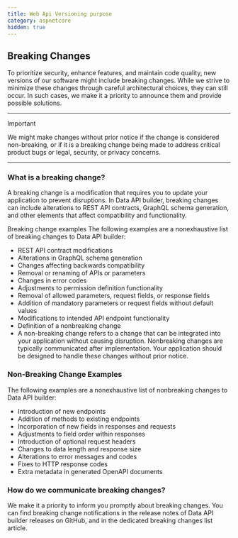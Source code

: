```yaml
---
title: Web Api Versioning purpose
category: aspnetcore
hidden: true
---
```

## Breaking Changes
To prioritize security, enhance features, and maintain code quality, new versions of our software might include breaking changes. While we strive to minimize these changes through careful architectural choices, they can still occur. In such cases, we make it a priority to announce them and provide possible solutions.

***
Important

We might make changes without prior notice if the change is considered non-breaking, or if it is a breaking change being made to address critical product bugs or legal, security, or privacy concerns.
***

### What is a breaking change?
A breaking change is a modification that requires you to update your application to prevent disruptions. In Data API builder, breaking changes can include alterations to REST API contracts, GraphQL schema generation, and other elements that affect compatibility and functionality.

Breaking change examples
The following examples are a nonexhaustive list of breaking changes to Data API builder:

- REST API contract modifications
- Alterations in GraphQL schema generation
- Changes affecting backwards compatibility
- Removal or renaming of APIs or parameters
- Changes in error codes
- Adjustments to permission definition functionality
- Removal of allowed parameters, request fields, or response fields
- Addition of mandatory parameters or request fields without default values
- Modifications to intended API endpoint functionality
- Definition of a nonbreaking change
- A non-breaking change refers to a change that can be integrated into your application without causing disruption. Nonbreaking changes are typically communicated after implementation. Your application should be designed to handle these changes without prior notice.

### Non-Breaking Change Examples
The following examples are a nonexhaustive list of nonbreaking changes to Data API builder:

- Introduction of new endpoints
- Addition of methods to existing endpoints
- Incorporation of new fields in responses and requests
- Adjustments to field order within responses
- Introduction of optional request headers
- Changes to data length and response size
- Alterations to error messages and codes
- Fixes to HTTP response codes
- Extra metadata in generated OpenAPI documents

### How do we communicate breaking changes?
We make it a priority to inform you promptly about breaking changes. You can find breaking change notifications in the release notes of Data API builder releases on GitHub, and in the dedicated breaking changes list article.
